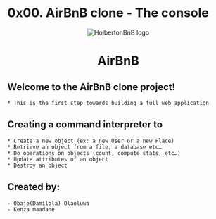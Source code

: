 # 0x00. AirBnB clone - The console

<p align="center">
  <img src="https://github.com/bdbaraban/AirBnB_clone/blob/master/assets/hbnb_logo.png" alt="HolbertonBnB logo">
</p>

<h1 align="center">AirBnB</h1>

## Welcome to the AirBnB clone project!
	* This is the first step towards building a full web application
## Creating a command interpreter to
	* Create a new object (ex: a new User or a new Place)
	* Retrieve an object from a file, a database etc…
	* Do operations on objects (count, compute stats, etc…)
	* Update attributes of an object
	* Destroy an object
## Created by:
	- Obaje(Damilola) Olaoluwa
	- Kenza maadane
